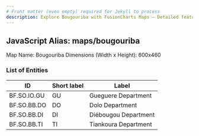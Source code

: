 ```yaml
---
# Front matter (even empty) required for Jekyll to process
description: Explore Bougouriba with FusionCharts Maps – Detailed features for seamless integration. Try now & enhance your data visualization today! 
---
```


## JavaScript Alias: maps/bougouriba

Map Name: Bougouriba
Dimensions (Width x Height): 600x460

### List of Entities

ID | Short label | Label
---|---|---|
BF.SO.IO.GU|GU|Gueguere Department
BF.SO.BB.DO|DO|Dolo Department
BF.SO.BB.DI|DI|Diébougou Department
BF.SO.BB.TI|TI|Tiankoura Department

